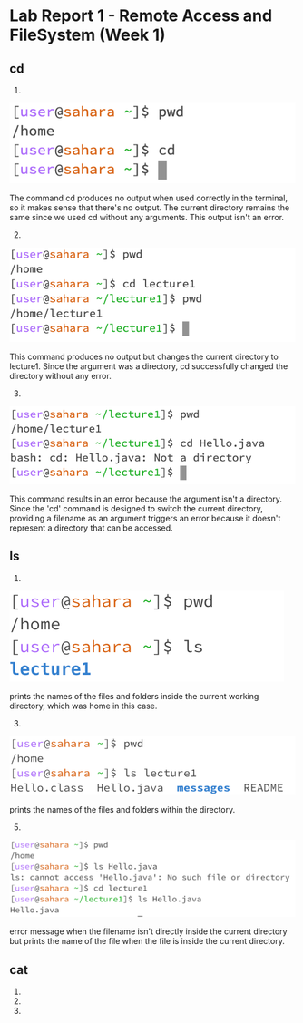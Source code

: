 # Lab Report 1 - Remote Access and FileSystem (Week 1)

## cd
  1.
![Image](cd1.png)

The command cd produces no output when used correctly in the terminal, so it makes sense that there's no output. The current directory remains the same since we used cd without any arguments. This output isn't an error.

  2.
![Image](cd2.png)

This command produces no output but changes the current directory to lecture1. Since the argument was a directory, cd successfully changed the directory without any error.

  3.
![Image](cd3.png)

This command results in an error because the argument isn't a directory. Since the 'cd' command is designed to switch the current directory, providing a filename as an argument triggers an error because it doesn't represent a directory that can be accessed.

## ls
  1. 
![Image](ls1.png)

prints the names of the files and folders inside the current working directory, which was home in this case.

  3. 
![Image](ls2.png)

prints the names of the files and folders within the directory.

  5.
![Image](ls3.png)

error message when the filename isn't directly inside the current directory but prints the name of the file when the file is inside the current directory. 

## cat
  1. 
  2. 
  3.
